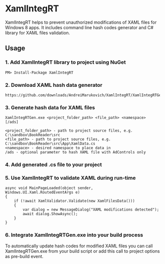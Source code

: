 XamlIntegRT
===========

XamlIntegRT helps to prevent unauthorized modifications of XAML files for Windows 8 apps.
It includes command line hash codes generator and C# library for XAML files validation.

## Usage

### 1. Add XamlIntegRT library to project using NuGet
    PM> Install-Package XamlIntegRT

### 2. Download XAML hash data generator
    https://github.com/downloads/AndreiMarukovich/XamlIntegRT/XamlIntegRTGen.exe

### 3. Generate hash data for XAML files
    XamlIntegRTGen.exe <project_folder_path> <file_path> <namespace> [/ads]

    <project_folder_path> - path to project source files, e.g. C:\sandbox\BookReader\src
    <file_path> - path to project source files, e.g. C:\sandbox\BookReader\src\App\XamlData.cs
    <namespace> - desired namespace to place data in
    /ads - optional parameter to hash XAML file with AdControls only

### 4. Add generated .cs file to your project

### 5. Use XamlIntegRT to validate XAML during run-time
    async void MainPageLoaded(object sender, Windows.UI.Xaml.RoutedEventArgs e)
    {
        if (!await XamlValidator.Validate(new XamlFilesData()))
        {
            var dialog = new MessageDialog("XAML modifications detected");
            await dialog.ShowAsync();
        }
    }

### 6. Integrate XamlIntegRTGen.exe into your build process
To automatically update hash codes for modified XAML files you can call XamlIntegRTGen.exe from your build script or add this call to project options as pre-build event.

